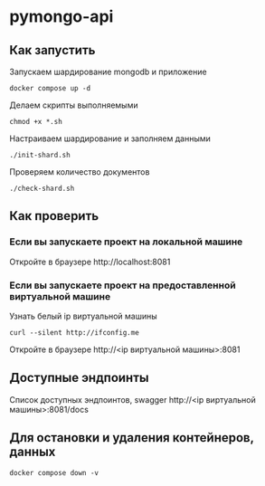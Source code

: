 # pymongo-api

## Как запустить

Запускаем шардирование mongodb и приложение

```shell
docker compose up -d
```

Делаем скрипты выполняемыми

```shell
chmod +x *.sh
```

Настраиваем шардирование и заполняем данными

```shell
./init-shard.sh
```

Проверяем количество документов

```shell
./check-shard.sh
```

## Как проверить

### Если вы запускаете проект на локальной машине

Откройте в браузере http://localhost:8081

### Если вы запускаете проект на предоставленной виртуальной машине

Узнать белый ip виртуальной машины

```shell
curl --silent http://ifconfig.me
```

Откройте в браузере http://<ip виртуальной машины>:8081

## Доступные эндпоинты

Список доступных эндпоинтов, swagger http://<ip виртуальной машины>:8081/docs

## Для остановки и удаления контейнеров, данных

```shell
docker compose down -v
```
